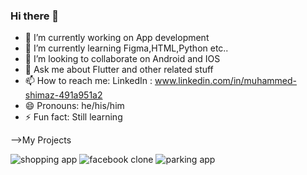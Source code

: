 ### Hi there 👋

- 🔭 I’m currently working on App development
- 🌱 I’m currently learning Figma,HTML,Python etc..
- 👯 I’m looking to collaborate on Android and IOS
- 💬 Ask me about Flutter and other related stuff
- 📫 How to reach me: LinkedIn : www.linkedin.com/in/muhammed-shimaz-491a951a2
- 😄 Pronouns: he/his/him
- ⚡ Fun fact: Still learning

-->My Projects

![shopping app](https://user-images.githubusercontent.com/56425422/124097214-fb2ea180-da78-11eb-9c94-d101b355e02f.png)
![facebook clone](https://user-images.githubusercontent.com/56425422/124097227-fd90fb80-da78-11eb-9312-64573f148c93.png)
![parking app](https://user-images.githubusercontent.com/56425422/124097234-ff5abf00-da78-11eb-8726-2373c98229cd.png)


